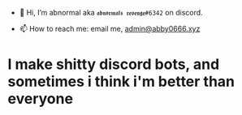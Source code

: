 - 👋 Hi, I’m abnormal aka `𝖆𝖇𝖓𝖔𝖗𝖒𝖆𝖑𝖘 𝖗𝖊𝖛𝖊𝖓𝖌𝖊#6342` on discord.

- 📫 How to reach me: email me, admin@abby0666.xyz


<h1>I make shitty discord bots, and sometimes i think i'm better than everyone</h1>


